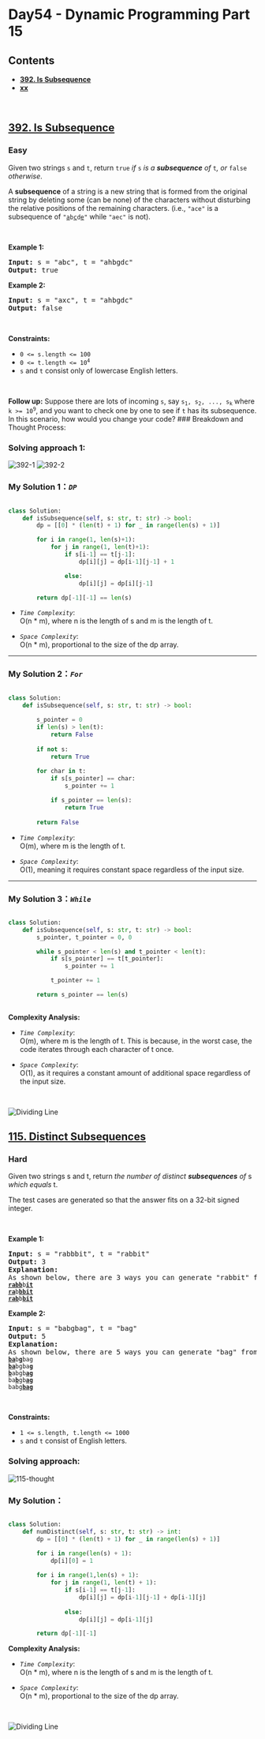 # Day54 - Dynamic Programming Part 15


## Contents
* **[392. Is Subsequence](#392)**
* **[xx](#115)**


<br>
<h2 id = "392"><a href="https://leetcode.com/problems/is-subsequence">392. Is Subsequence</a></h2><h3>Easy</h3><p>Given two strings <code>s</code> and <code>t</code>, return <code>true</code><em> if </em><code>s</code><em> is a <strong>subsequence</strong> of </em><code>t</code><em>, or </em><code>false</code><em> otherwise</em>.</p>

<p>A <strong>subsequence</strong> of a string is a new string that is formed from the original string by deleting some (can be none) of the characters without disturbing the relative positions of the remaining characters. (i.e., <code>&quot;ace&quot;</code> is a subsequence of <code>&quot;<u>a</u>b<u>c</u>d<u>e</u>&quot;</code> while <code>&quot;aec&quot;</code> is not).</p>

<p>&nbsp;</p>
<p><strong class="example">Example 1:</strong></p>
<pre><strong>Input:</strong> s = "abc", t = "ahbgdc"
<strong>Output:</strong> true
</pre><p><strong class="example">Example 2:</strong></p>
<pre><strong>Input:</strong> s = "axc", t = "ahbgdc"
<strong>Output:</strong> false
</pre>
<p>&nbsp;</p>
<p><strong>Constraints:</strong></p>

<ul>
	<li><code>0 &lt;= s.length &lt;= 100</code></li>
	<li><code>0 &lt;= t.length &lt;= 10<sup>4</sup></code></li>
	<li><code>s</code> and <code>t</code> consist only of lowercase English letters.</li>
</ul>

<p>&nbsp;</p>
<strong>Follow up:</strong> Suppose there are lots of incoming <code>s</code>, say <code>s<sub>1</sub>, s<sub>2</sub>, ..., s<sub>k</sub></code> where <code>k &gt;= 10<sup>9</sup></code>, and you want to check one by one to see if <code>t</code> has its subsequence. In this scenario, how would you change your code?
### Breakdown and Thought Process:  
<br>

### Solving approach 1:


![392-1](https://github.com/samuelusc/Algomuscle/blob/main/assets/Day54/LC392-th_1.jpg)
![392-2](https://github.com/samuelusc/Algomuscle/blob/main/assets/Day54/LC392-th_2.jpg)



### My Solution 1：_`DP`_  

  
```python

class Solution:
    def isSubsequence(self, s: str, t: str) -> bool:
        dp = [[0] * (len(t) + 1) for _ in range(len(s) + 1)]

        for i in range(1, len(s)+1):
            for j in range(1, len(t)+1):
                if s[i-1] == t[j-1]:
                    dp[i][j] = dp[i-1][j-1] + 1

                else:
                    dp[i][j] = dp[i][j-1]

        return dp[-1][-1] == len(s)
```


- *`Time Complexity`*:<br>
O(n * m), where n is the length of s and m is the length of t.
  
- *`Space Complexity`*:<br>
O(n * m), proportional to the size of the dp array.
---

### My Solution 2：_`For`_  

  
```python

class Solution:
    def isSubsequence(self, s: str, t: str) -> bool:
        
        s_pointer = 0
        if len(s) > len(t):
            return False
        
        if not s:
            return True
        
        for char in t:
            if s[s_pointer] == char:
                s_pointer += 1

            if s_pointer == len(s):
                return True
        
        return False
```


- *`Time Complexity`*:<br>
O(m), where m is the length of t.
  
- *`Space Complexity`*:<br>
O(1), meaning it requires constant space regardless of the input size.
---

 
### My Solution 3：_`While`_  

  
```python

class Solution:
    def isSubsequence(self, s: str, t: str) -> bool:
        s_pointer, t_pointer = 0, 0

        while s_pointer < len(s) and t_pointer < len(t):
            if s[s_pointer] == t[t_pointer]:
                s_pointer += 1

            t_pointer += 1

        return s_pointer == len(s)
            
```


**Complexity Analysis:**  

- *`Time Complexity`*:<br>
O(m), where m is the length of t. This is because, in the worst case, the code iterates through each character of t once.
  
- *`Space Complexity`*:<br>
O(1), as it requires a constant amount of additional space regardless of the input size.
<br>

![Dividing Line](https://github.com/samuelusc/Algomuscle/blob/main/assets/CatDividing.png)
<br>


<h2 id = "115"><a href="https://leetcode.com/problems/distinct-subsequences">115. Distinct Subsequences</a></h2><h3>Hard</h3><p>Given two strings s and t, return <i>the number of distinct</i> <b><i>subsequences</i></b><i> of </i>s<i> which equals </i>t.</p>

<p>The test cases are generated so that the answer fits on a 32-bit signed integer.</p>

<p>&nbsp;</p>
<p><strong class="example">Example 1:</strong></p>

<pre>
<strong>Input:</strong> s = &quot;rabbbit&quot;, t = &quot;rabbit&quot;
<strong>Output:</strong> 3
<strong>Explanation:</strong>
As shown below, there are 3 ways you can generate &quot;rabbit&quot; from s.
<code><strong><u>rabb</u></strong>b<strong><u>it</u></strong></code>
<code><strong><u>ra</u></strong>b<strong><u>bbit</u></strong></code>
<code><strong><u>rab</u></strong>b<strong><u>bit</u></strong></code>
</pre>

<p><strong class="example">Example 2:</strong></p>

<pre>
<strong>Input:</strong> s = &quot;babgbag&quot;, t = &quot;bag&quot;
<strong>Output:</strong> 5
<strong>Explanation:</strong>
As shown below, there are 5 ways you can generate &quot;bag&quot; from s.
<code><strong><u>ba</u></strong>b<u><strong>g</strong></u>bag</code>
<code><strong><u>ba</u></strong>bgba<strong><u>g</u></strong></code>
<code><u><strong>b</strong></u>abgb<strong><u>ag</u></strong></code>
<code>ba<u><strong>b</strong></u>gb<u><strong>ag</strong></u></code>
<code>babg<strong><u>bag</u></strong></code></pre>

<p>&nbsp;</p>
<p><strong>Constraints:</strong></p>

<ul>
	<li><code>1 &lt;= s.length, t.length &lt;= 1000</code></li>
	<li><code>s</code> and <code>t</code> consist of English letters.</li>
</ul>



### Solving approach:  


![115-thought](https://github.com/samuelusc/Algomuscle/blob/main/assets/Day54/LC115-th.jpg)


 
### My Solution：

  
```python

class Solution:
    def numDistinct(self, s: str, t: str) -> int:
        dp = [[0] * (len(t) + 1) for _ in range(len(s) + 1)]

        for i in range(len(s) + 1):
            dp[i][0] = 1
        
        for i in range(1,len(s) + 1):
            for j in range(1, len(t) + 1):
                if s[i-1] == t[j-1]:
                    dp[i][j] = dp[i-1][j-1] + dp[i-1][j]
                
                else:
                    dp[i][j] = dp[i-1][j]

        return dp[-1][-1]
```


**Complexity Analysis:**  

- *`Time Complexity`*:<br>
O(n * m), where n is the length of s and m is the length of t.
  
- *`Space Complexity`*:<br>
O(n * m), proportional to the size of the dp array.
<br>

![Dividing Line](https://github.com/samuelusc/Algomuscle/blob/main/assets/CatDividing.png)
<br>





